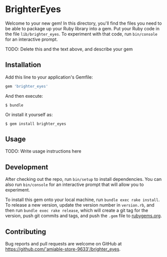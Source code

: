 # BrighterEyes

Welcome to your new gem! In this directory, you'll find the files you need to be able to package up your Ruby library into a gem. Put your Ruby code in the file `lib/brighter_eyes`. To experiment with that code, run `bin/console` for an interactive prompt.

TODO: Delete this and the text above, and describe your gem

## Installation

Add this line to your application's Gemfile:

```ruby
gem 'brighter_eyes'
```

And then execute:

    $ bundle

Or install it yourself as:

    $ gem install brighter_eyes

## Usage

TODO: Write usage instructions here

## Development

After checking out the repo, run `bin/setup` to install dependencies. You can also run `bin/console` for an interactive prompt that will allow you to experiment.

To install this gem onto your local machine, run `bundle exec rake install`. To release a new version, update the version number in `version.rb`, and then run `bundle exec rake release`, which will create a git tag for the version, push git commits and tags, and push the `.gem` file to [rubygems.org](https://rubygems.org).

## Contributing

Bug reports and pull requests are welcome on GitHub at https://github.com/'amiable-store-9633'/brighter_eyes.
